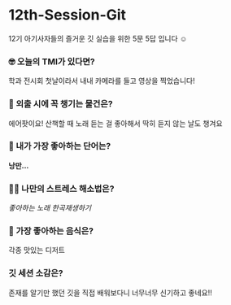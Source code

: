 # 12th-Session-Git

12기 아기사자들의 즐거운 깃 실습을 위한 5문 5답 입니다 ☺️

### 🤓 오늘의 TMI가 있다면?

학과 전시회 첫날이라서 내내 카메라를 들고 영상을 찍었습니다!

### 🎒 외출 시에 꼭 챙기는 물건은?

에어팟이요! 산책할 때 노래 듣는 걸 좋아해서 딱히 듣지 않는 날도 챙겨요

### 🤙 내가 가장 좋아하는 단어는?

**낭만...**

### 🧘‍♀️ 나만의 스트레스 해소법은?

_좋아하는 노래 한곡재생하기_

### 🍧 가장 좋아하는 음식은?

각종 맛있는 디저트

### 깃 세션 소감은?

존재를 알기만 했던 깃을 직접 배워보다니 너무너무 신기하고 좋네요!!
